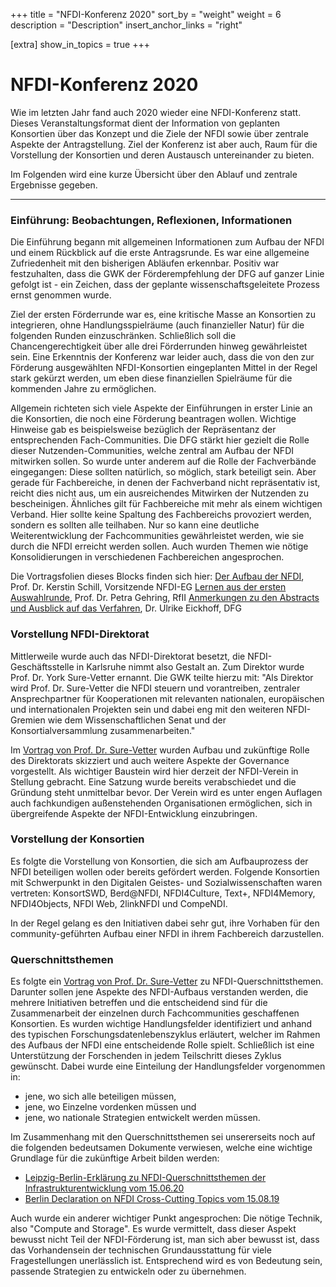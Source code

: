 +++
title = "NFDI-Konferenz 2020"
sort_by = "weight"
weight = 6
description = "Description"
insert_anchor_links = "right"

[extra]
show_in_topics = true
+++

# NFDI-Konferenz 2020

Wie im letzten Jahr fand auch 2020 wieder eine NFDI-Konferenz statt. Dieses Veranstaltungsformat dient der Information von geplanten Konsortien über das Konzept und die Ziele der NFDI sowie über zentrale Aspekte der Antragstellung. Ziel der Konferenz ist aber auch, Raum für die Vorstellung der Konsortien und deren Austausch untereinander zu bieten.

Im Folgenden wird eine kurze Übersicht über den Ablauf und zentrale Ergebnisse gegeben.

-----------
### Einführung: Beobachtungen, Reflexionen, Informationen

Die Einführung begann mit allgemeinen Informationen zum Aufbau der NFDI und einem Rückblick auf die erste Antragsrunde. Es war eine allgemeine Zufriedenheit mit den bisherigen Abläufen erkennbar. Positiv war festzuhalten, dass die GWK der Förderempfehlung der DFG auf ganzer Linie gefolgt ist - ein Zeichen, dass der geplante wissenschaftsgeleitete Prozess ernst genommen wurde. 

Ziel der ersten Förderrunde war es, eine kritische Masse an Konsortien zu integrieren, ohne Handlungsspielräume (auch finanzieller Natur) für die folgenden Runden einzuschränken. Schließlich soll die Chancengerechtigkeit über alle drei Förderrunden hinweg gewährleistet sein.
Eine Erkenntnis der Konferenz war leider auch, dass die von den zur Förderung ausgewählten NFDI-Konsortien eingeplanten Mittel in der Regel stark gekürzt werden, um eben diese finanziellen Spielräume für die kommenden Jahre zu ermöglichen.

Allgemein richteten sich viele Aspekte der Einführungen in erster Linie an die Konsortien, die noch eine Förderung beantragen wollen. Wichtige Hinweise gab es beispielsweise bezüglich der Repräsentanz der entsprechenden Fach-Communities. Die DFG stärkt hier gezielt die Rolle dieser Nutzenden-Communities, welche zentral am Aufbau der NFDI mitwirken sollen. So wurde unter anderem auf die Rolle der Fachverbände eingegangen: Diese sollten natürlich, so möglich, stark beteiligt sein. Aber gerade für Fachbereiche, in denen der Fachverband nicht repräsentativ ist, reicht dies nicht aus, um ein ausreichendes Mitwirken der Nutzenden zu bescheinigen. Ähnliches gilt für Fachbereiche mit mehr als einem wichtigen Verband. Hier sollte keine Spaltung des Fachbereichs provoziert werden, sondern es sollten alle teilhaben. Nur so kann eine deutliche Weiterentwicklung der Fachcommunities gewährleistet werden, wie sie durch die NFDI erreicht werden sollen. 
Auch wurden Themen wie nötige Konsolidierungen in verschiedenen Fachbereichen angesprochen.

Die Vortragsfolien dieses Blocks finden sich hier:
[Der Aufbau der NFDI](https://www.dfg.de/download/pdf/foerderung/programme/nfdi/nfdi_konferenz_2020/vortrag_schill.pdf), Prof. Dr. Kerstin Schill, Vorsitzende NFDI-EG
[Lernen aus der ersten Auswahlrunde](https://www.dfg.de/download/pdf/foerderung/programme/nfdi/nfdi_konferenz_2020/vortrag_gehring.pdf), Prof. Dr. Petra Gehring, RfII
[Anmerkungen zu den Abstracts und Ausblick auf das Verfahren](https://www.dfg.de/download/pdf/foerderung/programme/nfdi/nfdi_konferenz_2020/vortrag_eickhoff.pdf), Dr. Ulrike Eickhoff, DFG

### Vorstellung NFDI-Direktorat

Mittlerweile wurde auch das NFDI-Direktorat besetzt, die NFDI-Geschäftsstelle in Karlsruhe nimmt also Gestalt an. Zum Direktor wurde Prof. Dr. York Sure-Vetter ernannt. Die GWK teilte hierzu mit: "Als Direktor wird Prof. Dr. Sure-Vetter die NFDI steuern und vorantreiben, zentraler Ansprechpartner für Kooperationen mit relevanten nationalen, europäischen und internationalen Projekten sein und dabei eng mit den weiteren NFDI-Gremien wie dem Wissenschaftlichen Senat und der Konsortialversammlung zusammenarbeiten."

Im [Vortrag von Prof. Dr. Sure-Vetter](https://www.dfg.de/download/pdf/foerderung/programme/nfdi/nfdi_konferenz_2020/vortrag_sure_vetter.pdf) wurden Aufbau und zukünftige Rolle des Direktorats skizziert und auch weitere Aspekte der Governance vorgestellt.
Als wichtiger Baustein wird hier derzeit der NFDI-Verein in Stellung gebracht. Eine Satzung wurde bereits verabschiedet und die Gründung steht unmittelbar bevor. Der Verein wird es unter engen Auflagen auch fachkundigen außenstehenden Organisationen ermöglichen, sich in übergreifende Aspekte der NFDI-Entwicklung einzubringen.

### Vorstellung der Konsortien

Es folgte die Vorstellung von Konsortien, die sich am Aufbauprozess der NFDI beteiligen wollen oder bereits gefördert werden. Folgende Konsortien mit Schwerpunkt in den Digitalen Geistes- und Sozialwissenschaften waren vertreten: KonsortSWD, Berd@NFDI, NFDI4Culture, Text+, NFDI4Memory, NFDI4Objects, NFDI Web, 2linkNFDI und CompeNDI.

In der Regel gelang es den Initiativen dabei sehr gut, ihre Vorhaben für den community-geführten Aufbau einer NFDI in ihrem Fachbereich darzustellen.

### Querschnittsthemen

Es folgte ein [Vortrag von Prof. Dr. Sure-Vetter](https://www.dfg.de/download/pdf/foerderung/programme/nfdi/nfdi_konferenz_2020/querschnittsthemen_sure_vetter.pdf) zu NFDI-Querschnittsthemen. Darunter sollen jene Aspekte des NFDI-Aufbaus verstanden werden, die mehrere Initiativen betreffen und die entscheidend sind für die Zusammenarbeit der einzelnen durch Fachcommunities geschaffenen Konsortien.
Es wurden wichtige Handlungsfelder identifiziert und anhand des typischen Forschungsdatenlebenszyklus erläutert, welcher im Rahmen des Aufbaus der NFDI eine entscheidende Rolle spielt. Schließlich ist eine Unterstützung der Forschenden in jedem Teilschritt dieses Zyklus gewünscht.
Dabei wurde eine Einteilung der Handlungsfelder vorgenommen in:
* jene, wo sich alle beteiligen müssen,
* jene, wo Einzelne vordenken müssen und
* jene, wo nationale Strategien entwickelt werden müssen.

Im Zusammenhang mit den Querschnittsthemen sei unsererseits noch auf die folgenden bedeutsamen Dokumente verwiesen, welche eine wichtige Grundlage für die zukünftige Arbeit bilden werden:
* [Leipzig-Berlin-Erklärung zu NFDI-Querschnittsthemen der Infrastrukturentwicklung vom 15.06.20](https://zenodo.org/record/3895209)
* [Berlin Declaration on NFDI Cross-Cutting Topics vom 15.08.19](https://zenodo.org/record/3457213)

Auch wurde ein anderer wichtiger Punkt angesprochen: Die nötige Technik, also "Compute and Storage". Es wurde vermittelt, dass dieser Aspekt bewusst nicht Teil der NFDI-Förderung ist, man sich aber bewusst ist, dass das Vorhandensein der technischen Grundausstattung für viele Fragestellungen unerlässlich ist. Entsprechend wird es von Bedeutung sein, passende Strategien zu entwickeln oder zu übernehmen.

